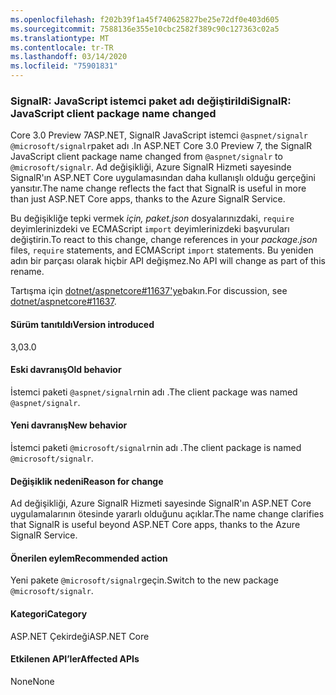 ```yaml
---
ms.openlocfilehash: f202b39f1a45f740625827be25e72df0e403d605
ms.sourcegitcommit: 7588136e355e10cbc2582f389c90c127363c02a5
ms.translationtype: MT
ms.contentlocale: tr-TR
ms.lasthandoff: 03/14/2020
ms.locfileid: "75901831"
---
```

### <a name="signalr-javascript-client-package-name-changed"></a><span data-ttu-id="01cc7-101">SignalR: JavaScript istemci paket adı değiştirildi</span><span class="sxs-lookup"><span data-stu-id="01cc7-101">SignalR: JavaScript client package name changed</span></span>

<span data-ttu-id="01cc7-102">Core 3.0 Preview 7ASP.NET, SignalR JavaScript istemci `@aspnet/signalr` `@microsoft/signalr`paket adı .</span><span class="sxs-lookup"><span data-stu-id="01cc7-102">In ASP.NET Core 3.0 Preview 7, the SignalR JavaScript client package name changed from `@aspnet/signalr` to `@microsoft/signalr`.</span></span> <span data-ttu-id="01cc7-103">Ad değişikliği, Azure SignalR Hizmeti sayesinde SignalR'ın ASP.NET Core uygulamasından daha kullanışlı olduğu gerçeğini yansıtır.</span><span class="sxs-lookup"><span data-stu-id="01cc7-103">The name change reflects the fact that SignalR is useful in more than just ASP.NET Core apps, thanks to the Azure SignalR Service.</span></span>

<span data-ttu-id="01cc7-104">Bu değişikliğe tepki vermek *için, paket.json* dosyalarınızdaki, `require` deyimlerinizdeki ve ECMAScript `import` deyimlerinizdeki başvuruları değiştirin.</span><span class="sxs-lookup"><span data-stu-id="01cc7-104">To react to this change, change references in your *package.json* files, `require` statements, and ECMAScript `import` statements.</span></span> <span data-ttu-id="01cc7-105">Bu yeniden adın bir parçası olarak hiçbir API değişmez.</span><span class="sxs-lookup"><span data-stu-id="01cc7-105">No API will change as part of this rename.</span></span>

<span data-ttu-id="01cc7-106">Tartışma için [dotnet/aspnetcore#11637'ye](https://github.com/dotnet/aspnetcore/issues/11637)bakın.</span><span class="sxs-lookup"><span data-stu-id="01cc7-106">For discussion, see [dotnet/aspnetcore#11637](https://github.com/dotnet/aspnetcore/issues/11637).</span></span>

#### <a name="version-introduced"></a><span data-ttu-id="01cc7-107">Sürüm tanıtıldı</span><span class="sxs-lookup"><span data-stu-id="01cc7-107">Version introduced</span></span>

<span data-ttu-id="01cc7-108">3,0</span><span class="sxs-lookup"><span data-stu-id="01cc7-108">3.0</span></span>

#### <a name="old-behavior"></a><span data-ttu-id="01cc7-109">Eski davranış</span><span class="sxs-lookup"><span data-stu-id="01cc7-109">Old behavior</span></span>

<span data-ttu-id="01cc7-110">İstemci paketi `@aspnet/signalr`nin adı .</span><span class="sxs-lookup"><span data-stu-id="01cc7-110">The client package was named `@aspnet/signalr`.</span></span>

#### <a name="new-behavior"></a><span data-ttu-id="01cc7-111">Yeni davranış</span><span class="sxs-lookup"><span data-stu-id="01cc7-111">New behavior</span></span>

<span data-ttu-id="01cc7-112">İstemci paketi `@microsoft/signalr`nin adı .</span><span class="sxs-lookup"><span data-stu-id="01cc7-112">The client package is named `@microsoft/signalr`.</span></span>

#### <a name="reason-for-change"></a><span data-ttu-id="01cc7-113">Değişiklik nedeni</span><span class="sxs-lookup"><span data-stu-id="01cc7-113">Reason for change</span></span>

<span data-ttu-id="01cc7-114">Ad değişikliği, Azure SignalR Hizmeti sayesinde SignalR'ın ASP.NET Core uygulamalarının ötesinde yararlı olduğunu açıklar.</span><span class="sxs-lookup"><span data-stu-id="01cc7-114">The name change clarifies that SignalR is useful beyond ASP.NET Core apps, thanks to the Azure SignalR Service.</span></span>

#### <a name="recommended-action"></a><span data-ttu-id="01cc7-115">Önerilen eylem</span><span class="sxs-lookup"><span data-stu-id="01cc7-115">Recommended action</span></span>

<span data-ttu-id="01cc7-116">Yeni pakete `@microsoft/signalr`geçin.</span><span class="sxs-lookup"><span data-stu-id="01cc7-116">Switch to the new package `@microsoft/signalr`.</span></span>

#### <a name="category"></a><span data-ttu-id="01cc7-117">Kategori</span><span class="sxs-lookup"><span data-stu-id="01cc7-117">Category</span></span>

<span data-ttu-id="01cc7-118">ASP.NET Çekirdeği</span><span class="sxs-lookup"><span data-stu-id="01cc7-118">ASP.NET Core</span></span>

#### <a name="affected-apis"></a><span data-ttu-id="01cc7-119">Etkilenen API’ler</span><span class="sxs-lookup"><span data-stu-id="01cc7-119">Affected APIs</span></span>

<span data-ttu-id="01cc7-120">None</span><span class="sxs-lookup"><span data-stu-id="01cc7-120">None</span></span>

<!-- 

#### Affected APIs

Not detectable via API analysis

-->
